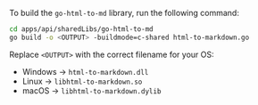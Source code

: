 To build the `go-html-to-md` library, run the following command:

```bash
cd apps/api/sharedLibs/go-html-to-md
go build -o <OUTPUT> -buildmode=c-shared html-to-markdown.go
```

Replace `<OUTPUT>` with the correct filename for your OS:

- Windows → `html-to-markdown.dll`
- Linux → `libhtml-to-markdown.so`
- macOS → `libhtml-to-markdown.dylib`
